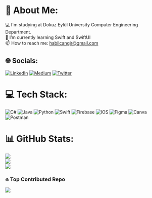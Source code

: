 # 💫 About Me:
💻 I'm studying at Dokuz Eylül University Computer Engineering Department.<br>🌱 I’m currently learning Swift and SwiftUI<br>📫 How to reach me: habilcangir@gmail.com<br>


## 🌐 Socials:
[![LinkedIn](https://img.shields.io/badge/LinkedIn-%230077B5.svg?logo=linkedin&logoColor=white)](https://linkedin.com/in/habilcangir) [![Medium](https://img.shields.io/badge/Medium-12100E?logo=medium&logoColor=white)](https://medium.com/@habilcangir) [![Twitter](https://img.shields.io/badge/Twitter-%231DA1F2.svg?logo=Twitter&logoColor=white)](https://twitter.com/HabilCangir) 

# 💻 Tech Stack:
![C#](https://img.shields.io/badge/c%23-%23239120.svg?style=for-the-badge&logo=c-sharp&logoColor=white) ![Java](https://img.shields.io/badge/java-%23ED8B00.svg?style=for-the-badge&logo=java&logoColor=white) ![Python](https://img.shields.io/badge/python-3670A0?style=for-the-badge&logo=python&logoColor=ffdd54) ![Swift](https://img.shields.io/badge/swift-F54A2A?style=for-the-badge&logo=swift&logoColor=white) ![Firebase](https://img.shields.io/badge/firebase-%23039BE5.svg?style=for-the-badge&logo=firebase) ![IOS](https://img.shields.io/badge/IOS-%2320232a.svg?style=for-the-badge&logo=apple&logoColor=white) 	![Figma](https://img.shields.io/badge/figma-%23F24E1E.svg?style=for-the-badge&logo=figma&logoColor=white) ![Canva](https://img.shields.io/badge/Canva-%2300C4CC.svg?style=for-the-badge&logo=Canva&logoColor=white) ![Postman](https://img.shields.io/badge/Postman-FF6C37?style=for-the-badge&logo=postman&logoColor=white)
# 📊 GitHub Stats:
![](https://github-readme-stats.vercel.app/api?username=cangirhabil&theme=dark&hide_border=false&include_all_commits=false&count_private=false)<br/>
![](https://github-readme-streak-stats.herokuapp.com/?user=cangirhabil&theme=dark&hide_border=false)<br/>
![](https://github-readme-stats.vercel.app/api/top-langs/?username=cangirhabil&theme=dark&hide_border=false&include_all_commits=false&count_private=false&layout=compact)

### 🔝 Top Contributed Repo
![](https://github-contributor-stats.vercel.app/api?username=cangirhabil&limit=5&theme=onedark&combine_all_yearly_contributions=true)



<!-- Proudly created with GPRM ( https://gprm.itsvg.in ) -->
